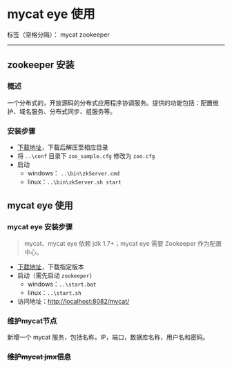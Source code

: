 ﻿# mycat eye 使用

标签（空格分隔）： mycat zookeeper

---

## zookeeper 安装

### 概述

一个分布式的，开放源码的分布式应用程序协调服务。提供的功能包括：配置维护、域名服务、分布式同步、组服务等。

### 安装步骤

- [下载地址](http://archive.apache.org/dist/zookeeper/)，下载后解压至相应目录
- 将 `..\conf` 目录下 `zoo_sample.cfg` 修改为 `zoo.cfg`
- 启动
    - windows： `..\bin\zkServer.cmd`
    - linux：`..\bin\zkServer.sh start`

## mycat eye 使用

### mycat eye 安装步骤

> mycat、mycat eye 依赖 jdk 1.7+；mycat eye  需要 Zookeeper 作为配置中心。

- [下载地址](https://github.com/MyCATApache/Mycat-download/tree/master/mycat-web-1.0)，下载指定版本
- 启动（需先启动 `zookeeper`）
    - windows：`..\start.bat`
    - linux：`..\start.sh`
- 访问地址：<http://localhost:8082/mycat/>

### 维护mycat节点

新增一个 mycat 服务，包括名称，IP，端口，数据库名称，用户名和密码。

### ~~维护mycat jmx信息~~